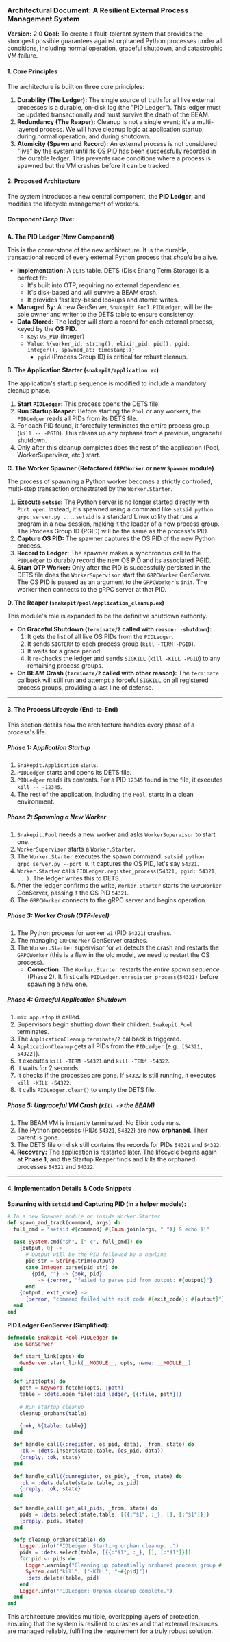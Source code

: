 ### **Architectural Document: A Resilient External Process Management System**

**Version:** 2.0
**Goal:** To create a fault-tolerant system that provides the strongest possible guarantees against orphaned Python processes under all conditions, including normal operation, graceful shutdown, and catastrophic VM failure.

#### 1. Core Principles

The architecture is built on three core principles:

1.  **Durability (The Ledger):** The single source of truth for all live external processes is a durable, on-disk log (the "PID Ledger"). This ledger must be updated transactionally and must survive the death of the BEAM.
2.  **Redundancy (The Reaper):** Cleanup is not a single event; it's a multi-layered process. We will have cleanup logic at application startup, during normal operation, and during shutdown.
3.  **Atomicity (Spawn and Record):** An external process is not considered "live" by the system until its OS PID has been successfully recorded in the durable ledger. This prevents race conditions where a process is spawned but the VM crashes before it can be tracked.

#### 2. Proposed Architecture

The system introduces a new central component, the **PID Ledger**, and modifies the lifecycle management of workers.



##### Component Deep Dive:

**A. The PID Ledger (New Component)**

This is the cornerstone of the new architecture. It is the durable, transactional record of every external Python process that *should* be alive.

*   **Implementation:** A `DETS` table. DETS (Disk Erlang Term Storage) is a perfect fit:
    *   It's built into OTP, requiring no external dependencies.
    *   It's disk-based and will survive a BEAM crash.
    *   It provides fast key-based lookups and atomic writes.
*   **Managed By:** A new GenServer, `Snakepit.Pool.PIDLedger`, will be the sole owner and writer to the DETS table to ensure consistency.
*   **Data Stored:** The ledger will store a record for each external process, keyed by the **OS PID**.
    *   `Key`: `OS_PID` (integer)
    *   `Value`: `%{worker_id: string(), elixir_pid: pid(), pgid: integer(), spawned_at: timestamp()}`
        *   `pgid` (Process Group ID) is critical for robust cleanup.

**B. The Application Starter (`snakepit/application.ex`)**

The application's startup sequence is modified to include a mandatory cleanup phase.

1.  **Start `PIDLedger`:** This process opens the DETS file.
2.  **Run Startup Reaper:** Before starting the `Pool` or any workers, the `PIDLedger` reads all PIDs from its DETS file.
3.  For each PID found, it forcefully terminates the entire process group (`kill -- -PGID`). This cleans up any orphans from a previous, ungraceful shutdown.
4.  Only after this cleanup completes does the rest of the application (Pool, WorkerSupervisor, etc.) start.

**C. The Worker Spawner (Refactored `GRPCWorker` or new `Spawner` module)**

The process of spawning a Python worker becomes a strictly controlled, multi-step transaction orchestrated by the `Worker.Starter`.

1.  **Execute `setsid`:** The Python server is no longer started directly with `Port.open`. Instead, it's spawned using a command like `setsid python grpc_server.py ...`. `setsid` is a standard Linux utility that runs a program in a new session, making it the leader of a new process group. The Process Group ID (PGID) will be the same as the process's PID.
2.  **Capture OS PID:** The spawner captures the OS PID of the new Python process.
3.  **Record to Ledger:** The spawner makes a synchronous call to the `PIDLedger` to durably record the new OS PID and its associated PGID.
4.  **Start OTP Worker:** Only after the PID is successfully persisted in the DETS file does the `WorkerSupervisor` start the `GRPCWorker` GenServer. The OS PID is passed as an argument to the `GRPCWorker`'s `init`. The worker then connects to the gRPC server at that PID.

**D. The Reaper (`snakepit/pool/application_cleanup.ex`)**

This module's role is expanded to be the definitive shutdown authority.

*   **On Graceful Shutdown (`terminate/2` called with `reason: :shutdown`):**
    1.  It gets the list of all live OS PIDs from the `PIDLedger`.
    2.  It sends `SIGTERM` to each process group (`kill -TERM -PGID`).
    3.  It waits for a grace period.
    4.  It re-checks the ledger and sends `SIGKILL` (`kill -KILL -PGID`) to any remaining process groups.
*   **On BEAM Crash (`terminate/2` called with other reason):** The `terminate` callback will still run and attempt a forceful `SIGKILL` on all registered process groups, providing a last line of defense.

---

#### 3. The Process Lifecycle (End-to-End)

This section details how the architecture handles every phase of a process's life.

##### **Phase 1: Application Startup**
1.  `Snakepit.Application` starts.
2.  `PIDLedger` starts and opens its DETS file.
3.  `PIDLedger` reads its contents. For a PID `12345` found in the file, it executes `kill -- -12345`.
4.  The rest of the application, including the `Pool`, starts in a clean environment.

##### **Phase 2: Spawning a New Worker**
1.  `Snakepit.Pool` needs a new worker and asks `WorkerSupervisor` to start one.
2.  `WorkerSupervisor` starts a `Worker.Starter`.
3.  The `Worker.Starter` executes the spawn command: `setsid python grpc_server.py --port 0`. It captures the OS PID, let's say `54321`.
4.  `Worker.Starter` calls `PIDLedger.register_process(54321, pgid: 54321, ...)`. The ledger writes this to DETS.
5.  After the ledger confirms the write, `Worker.Starter` starts the `GRPCWorker` GenServer, passing it the OS PID `54321`.
6.  The `GRPCWorker` connects to the gRPC server and begins operation.

##### **Phase 3: Worker Crash (OTP-level)**
1.  The Python process for worker `w1` (PID `54321`) crashes.
2.  The managing `GRPCWorker` GenServer crashes.
3.  The `Worker.Starter` supervisor for `w1` detects the crash and restarts the `GRPCWorker` (this is a flaw in the old model, we need to restart the OS process).
    *   **Correction:** The `Worker.Starter` restarts the *entire spawn sequence* (Phase 2). It first calls `PIDLedger.unregister_process(54321)` before spawning a new one.

##### **Phase 4: Graceful Application Shutdown**
1.  `mix app.stop` is called.
2.  Supervisors begin shutting down their children. `Snakepit.Pool` terminates.
3.  The `ApplicationCleanup` `terminate/2` callback is triggered.
4.  `ApplicationCleanup` gets all PIDs from the `PIDLedger` (e.g., `[54321, 54322]`).
5.  It executes `kill -TERM -54321` and `kill -TERM -54322`.
6.  It waits for 2 seconds.
7.  It checks if the processes are gone. If `54322` is still running, it executes `kill -KILL -54322`.
8.  It calls `PIDLedger.clear()` to empty the DETS file.

##### **Phase 5: Ungraceful VM Crash (`kill -9` the BEAM)**
1.  The BEAM VM is instantly terminated. No Elixir code runs.
2.  The Python processes (PIDs `54321`, `54322`) are now **orphaned**. Their parent is gone.
3.  The DETS file on disk still contains the records for PIDs `54321` and `54322`.
4.  **Recovery:** The application is restarted later. The lifecycle begins again at **Phase 1**, and the Startup Reaper finds and kills the orphaned processes `54321` and `54322`.

---

#### 4. Implementation Details & Code Snippets

**Spawning with `setsid` and Capturing PID (in a helper module):**

```elixir
# In a new Spawner module or inside Worker.Starter
def spawn_and_track(command, args) do
  full_cmd = "setsid #{command} #{Enum.join(args, " ")} & echo $!"
  
  case System.cmd("sh", ["-c", full_cmd]) do
    {output, 0} ->
      # Output will be the PID followed by a newline
      pid_str = String.trim(output)
      case Integer.parse(pid_str) do
        {pid, ""} -> {:ok, pid}
        _ -> {:error, "failed to parse pid from output: #{output}"}
      end
    {output, exit_code} ->
      {:error, "command failed with exit code #{exit_code}: #{output}"}
  end
end
```

**PID Ledger GenServer (Simplified):**

```elixir
defmodule Snakepit.Pool.PIDLedger do
  use GenServer

  def start_link(opts) do
    GenServer.start_link(__MODULE__, opts, name: __MODULE__)
  end

  def init(opts) do
    path = Keyword.fetch!(opts, :path)
    table = :dets.open_file(:pid_ledger, [{:file, path}])
    
    # Run startup cleanup
    cleanup_orphans(table)

    {:ok, %{table: table}}
  end

  def handle_call({:register, os_pid, data}, _from, state) do
    :ok = :dets.insert(state.table, {os_pid, data})
    {:reply, :ok, state}
  end
  
  def handle_call({:unregister, os_pid}, _from, state) do
    :ok = :dets.delete(state.table, os_pid)
    {:reply, :ok, state}
  end
  
  def handle_call(:get_all_pids, _from, state) do
    pids = :dets.select(state.table, [{{:"$1", :_}, [], [:"$1"]}])
    {:reply, pids, state}
  end

  defp cleanup_orphans(table) do
    Logger.info("PIDLedger: Starting orphan cleanup...")
    pids = :dets.select(table, [{{:"$1", :_}, [], [:"$1"]}])
    for pid <- pids do
      Logger.warning("Cleaning up potentially orphaned process group #{pid}")
      System.cmd("kill", ["-KILL", "-#{pid}"])
      :dets.delete(table, pid)
    end
    Logger.info("PIDLedger: Orphan cleanup complete.")
  end
end
```

This architecture provides multiple, overlapping layers of protection, ensuring that the system is resilient to crashes and that external resources are managed reliably, fulfilling the requirement for a truly robust solution.
